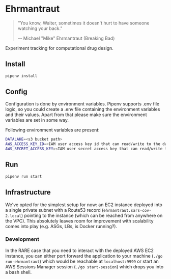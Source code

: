 # Ehrmantraut
> "You know, Walter, sometimes it doesn't hurt to have someone watching your back."
>
> -- Michael "Mike" Ehrmantraut (Breaking Bad)

Experiment tracking for computational drug design.

## Install
```bash
pipenv install
```

## Config
Configuration is done by environment variables. Pipenv supports .env file logic, so you could create a .env file
containing the environment variables and their values. Apart from that please make sure the environment variables are
set in some way.

Following environment variables are present:
```bash
DATALAKE=<s3 bucket path>
AWS_ACCESS_KEY_ID=<IAM user access key id that can read/write to the datalake>
AWS_SECRET_ACCESS_KEY=<IAM user secret access key that can read/write to the datalake>
```

## Run
```bash
pipenv run start
```

## Infrastructure
We've opted for the simplest setup for now: an EC2 instance deployed into a single private subnet with a Route53 record (`ehrmantraut.sars-cov-2.local`) pointing to the instance (which can be reached from anywhere on the VPC). This absolutely leaves room for improvement with scalability comes into play (e.g. ASGs, LBs, is Docker running?).
 
### Development
In the RARE case that you need to interact with the deployed AWS EC2 instance, you can either port forward the application to your machine (`./go run-ehrmantraut`) which would be reachable at `localhost:9999` or start an AWS Sessions Manager session (`./go start-session`) which drops you into a bash shell.

